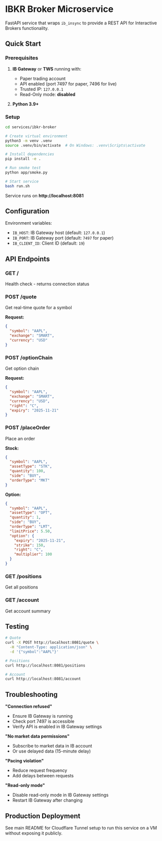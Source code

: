# IBKR Broker Microservice

FastAPI service that wraps `ib_insync` to provide a REST API for Interactive Brokers functionality.

## Quick Start

### Prerequisites

1. **IB Gateway** or **TWS** running with:
   - Paper trading account
   - API enabled (port 7497 for paper, 7496 for live)
   - Trusted IP: `127.0.0.1`
   - Read-Only mode: **disabled**

2. **Python 3.9+**

### Setup

```bash
cd services/ibkr-broker

# Create virtual environment
python3 -m venv .venv
source .venv/bin/activate  # On Windows: .venv\Scripts\activate

# Install dependencies
pip install -e .

# Run smoke test
python app/smoke.py

# Start service
bash run.sh
```

Service runs on **http://localhost:8081**

## Configuration

Environment variables:

- `IB_HOST`: IB Gateway host (default: `127.0.0.1`)
- `IB_PORT`: IB Gateway port (default: `7497` for paper)
- `IB_CLIENT_ID`: Client ID (default: `19`)

## API Endpoints

### GET /
Health check - returns connection status

### POST /quote
Get real-time quote for a symbol

**Request:**
```json
{
  "symbol": "AAPL",
  "exchange": "SMART",
  "currency": "USD"
}
```

### POST /optionChain
Get option chain

**Request:**
```json
{
  "symbol": "AAPL",
  "exchange": "SMART",
  "currency": "USD",
  "right": "C",
  "expiry": "2025-11-21"
}
```

### POST /placeOrder
Place an order

**Stock:**
```json
{
  "symbol": "AAPL",
  "assetType": "STK",
  "quantity": 100,
  "side": "BUY",
  "orderType": "MKT"
}
```

**Option:**
```json
{
  "symbol": "AAPL",
  "assetType": "OPT",
  "quantity": 1,
  "side": "BUY",
  "orderType": "LMT",
  "limitPrice": 5.50,
  "option": {
    "expiry": "2025-11-21",
    "strike": 150,
    "right": "C",
    "multiplier": 100
  }
}
```

### GET /positions
Get all positions

### GET /account
Get account summary

## Testing

```bash
# Quote
curl -X POST http://localhost:8081/quote \
  -H "Content-Type: application/json" \
  -d '{"symbol":"AAPL"}'

# Positions
curl http://localhost:8081/positions

# Account
curl http://localhost:8081/account
```

## Troubleshooting

**"Connection refused"**
- Ensure IB Gateway is running
- Check port 7497 is accessible
- Verify API is enabled in IB Gateway settings

**"No market data permissions"**
- Subscribe to market data in IB account
- Or use delayed data (15-minute delay)

**"Pacing violation"**
- Reduce request frequency
- Add delays between requests

**"Read-only mode"**
- Disable read-only mode in IB Gateway settings
- Restart IB Gateway after changing

## Production Deployment

See main README for Cloudflare Tunnel setup to run this service on a VM without exposing it publicly.

